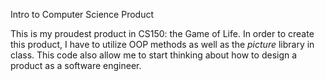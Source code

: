 Intro to Computer Science Product

This is my proudest product in CS150: the Game of Life. In order to create this product, I have to utilize OOP methods as well as the *picture* library in class.
This code also allow me to start thinking about how to design a product as a software engineer. 
